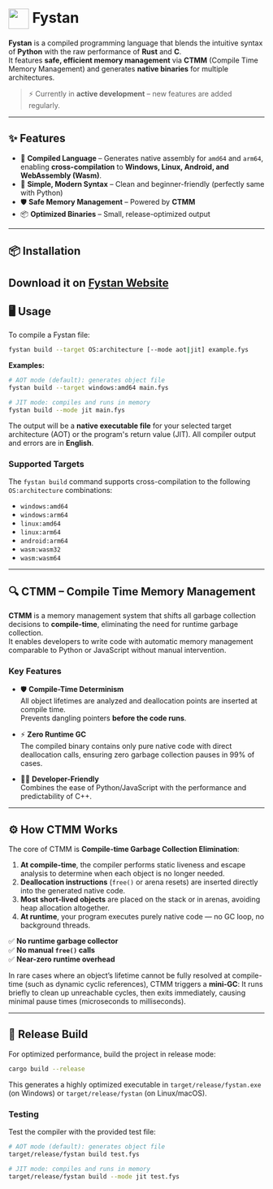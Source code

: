<h1><img src="fystan.ico" width="40" height="40" align="absmiddle"> Fystan</h1>

**Fystan** is a compiled programming language that blends the intuitive syntax of **Python** with the raw performance of **Rust** and **C**.  
It features **safe, efficient memory management** via **CTMM** (Compile Time Memory Management) and generates **native binaries** for multiple architectures.

> ⚡ Currently in **active development** – new features are added regularly.

---

## ✨ Features

- 🔨 **Compiled Language** – Generates native assembly for `amd64` and `arm64`, enabling **cross-compilation** to **Windows, Linux, Android, and WebAssembly (Wasm)**.
- 📝 **Simple, Modern Syntax** – Clean and beginner-friendly (perfectly same with Python)
- 🛡 **Safe Memory Management** – Powered by **CTMM**
- 📦 **Optimized Binaries** – Small, release-optimized output

---

## 📦 Installation

Download it on [Fystan Website](https://fystan.qzz.io)
---

## 🖥 Usage

To compile a Fystan file:

```bash
fystan build --target OS:architecture [--mode aot|jit] example.fys
```

**Examples:**

```bash
# AOT mode (default): generates object file
fystan build --target windows:amd64 main.fys

# JIT mode: compiles and runs in memory
fystan build --mode jit main.fys
```

The output will be a **native executable file** for your selected target architecture (AOT) or the program's return value (JIT).
All compiler output and errors are in **English**.

### Supported Targets

The `fystan build` command supports cross-compilation to the following `OS:architecture` combinations:

*   `windows:amd64`
*   `windows:arm64`
*   `linux:amd64`
*   `linux:arm64`
*   `android:arm64`
*   `wasm:wasm32`
*   `wasm:wasm64`

---

## 🔍 CTMM – Compile Time Memory Management

**CTMM** is a memory management system that shifts all garbage collection decisions to **compile-time**, eliminating the need for runtime garbage collection.  
It enables developers to write code with automatic memory management comparable to Python or JavaScript without manual intervention.

### Key Features

- 🛡 **Compile-Time Determinism**  
  All object lifetimes are analyzed and deallocation points are inserted at compile time.  
  Prevents dangling pointers **before the code runs**.

- ⚡ **Zero Runtime GC**  
  The compiled binary contains only pure native code with direct deallocation calls, ensuring zero garbage collection pauses in 99% of cases.

- 👨‍💻 **Developer-Friendly**  
  Combines the ease of Python/JavaScript with the performance and predictability of C++.

---

## ⚙ How CTMM Works

The core of CTMM is **Compile-time Garbage Collection Elimination**:

1. **At compile-time**, the compiler performs static liveness and escape analysis to determine when each object is no longer needed.
2. **Deallocation instructions** (`free()` or arena resets) are inserted directly into the generated native code.
3. **Most short-lived objects** are placed on the stack or in arenas, avoiding heap allocation altogether.
4. **At runtime**, your program executes purely native code — no GC loop, no background threads.

✅ **No runtime garbage collector**  
✅ **No manual `free()` calls**  
✅ **Near-zero runtime overhead**

In rare cases where an object’s lifetime cannot be fully resolved at compile-time (such as dynamic cyclic references), CTMM triggers a **mini-GC**:
It runs briefly to clean up unreachable cycles, then exits immediately, causing minimal pause times (microseconds to milliseconds).

---

## 🚀 Release Build

For optimized performance, build the project in release mode:

```bash
cargo build --release
```

This generates a highly optimized executable in `target/release/fystan.exe` (on Windows) or `target/release/fystan` (on Linux/macOS).

### Testing

Test the compiler with the provided test file:

```bash
# AOT mode (default): generates object file
target/release/fystan build test.fys

# JIT mode: compiles and runs in memory
target/release/fystan build --mode jit test.fys
```
